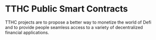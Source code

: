 # TTHC Public Smart Contracts
TTHC projects are to propose a better way to monetize the world of Defi and to provide people seamless access to a variety of decentralized financial applications.
